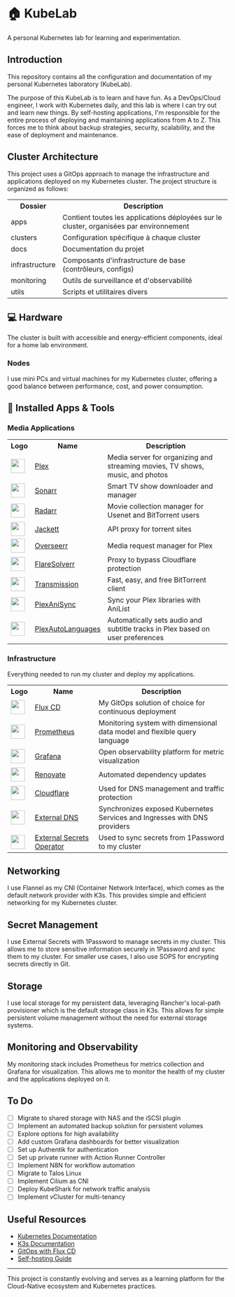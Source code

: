 # 🏠 KubeLab

A personal Kubernetes lab for learning and experimentation.

## Introduction

This repository contains all the configuration and documentation of my personal Kubernetes laboratory (KubeLab).

The purpose of this KubeLab is to learn and have fun. As a DevOps/Cloud engineer, I work with Kubernetes daily, and this lab is where I can try out and learn new things. By self-hosting applications, I'm responsible for the entire process of deploying and maintaining applications from A to Z. This forces me to think about backup strategies, security, scalability, and the ease of deployment and maintenance.

## Cluster Architecture

This project uses a GitOps approach to manage the infrastructure and applications deployed on my Kubernetes cluster. The project structure is organized as follows:

<table>
    <tr>
        <th>Dossier</th>
        <th>Description</th>
    </tr>
    <tr>
        <td>apps</td>
        <td>Contient toutes les applications déployées sur le cluster, organisées par environnement</td>
    </tr>
    <tr>
        <td>clusters</td>
        <td>Configuration spécifique à chaque cluster</td>
    </tr>
    <tr>
        <td>docs</td>
        <td>Documentation du projet</td>
    </tr>
    <tr>
        <td>infrastructure</td>
        <td>Composants d'infrastructure de base (contrôleurs, configs)</td>
    </tr>
    <tr>
        <td>monitoring</td>
        <td>Outils de surveillance et d'observabilité</td>
    </tr>
    <tr>
        <td>utils</td>
        <td>Scripts et utilitaires divers</td>
    </tr>
</table>

## :computer: Hardware

The cluster is built with accessible and energy-efficient components, ideal for a home lab environment.

### Nodes

I use mini PCs and virtual machines for my Kubernetes cluster, offering a good balance between performance, cost, and power consumption.

## :rocket: Installed Apps & Tools

### Media Applications

<table>
    <tr>
        <th>Logo</th>
        <th>Name</th>
        <th>Description</th>
    </tr>
    <tr>
        <td><img width="32" src="https://cdn.jsdelivr.net/gh/walkxcode/dashboard-icons/svg/plex.svg"></td>
        <td><a href="https://www.plex.tv/">Plex</a></td>
        <td>Media server for organizing and streaming movies, TV shows, music, and photos</td>
    </tr>
    <tr>
        <td><img width="32" src="https://cdn.jsdelivr.net/gh/walkxcode/dashboard-icons/svg/sonarr.svg"></td>
        <td><a href="https://sonarr.tv/">Sonarr</a></td>
        <td>Smart TV show downloader and manager</td>
    </tr>
    <tr>
        <td><img width="32" src="https://cdn.jsdelivr.net/gh/walkxcode/dashboard-icons/svg/radarr.svg"></td>
        <td><a href="https://radarr.video/">Radarr</a></td>
        <td>Movie collection manager for Usenet and BitTorrent users</td>
    </tr>
    <tr>
        <td><img width="32" src="https://cdn.jsdelivr.net/gh/walkxcode/dashboard-icons/svg/jackett.svg"></td>
        <td><a href="https://github.com/Jackett/Jackett">Jackett</a></td>
        <td>API proxy for torrent sites</td>
    </tr>
    <tr>
        <td><img width="32" src="https://cdn.jsdelivr.net/gh/walkxcode/dashboard-icons/svg/overseerr.svg"></td>
        <td><a href="https://overseerr.dev/">Overseerr</a></td>
        <td>Media request manager for Plex</td>
    </tr>
    <tr>
        <td><img width="32" src="https://cdn.jsdelivr.net/gh/walkxcode/dashboard-icons/svg/flaresolverr.svg"></td>
        <td><a href="https://github.com/FlareSolverr/FlareSolverr">FlareSolverr</a></td>
        <td>Proxy to bypass Cloudflare protection</td>
    </tr>
    <tr>
        <td><img width="32" src="https://cdn.jsdelivr.net/gh/walkxcode/dashboard-icons/svg/transmission.svg"></td>
        <td><a href="https://transmissionbt.com/">Transmission</a></td>
        <td>Fast, easy, and free BitTorrent client</td>
    </tr>
    <tr>
        <td><img width="32" src=""></td>
        <td><a href="https://github.com/RatingPosterDB/PlexAniSync">PlexAniSync</a></td>
        <td>Sync your Plex libraries with AniList</td>
    </tr>
    <tr>
        <td><img width="32" src=""></td>
        <td><a href="https://github.com/RemiRigal/Plex-Auto-Languages">PlexAutoLanguages</a></td>
        <td>Automatically sets audio and subtitle tracks in Plex based on user preferences</td>
    </tr>
</table>

### Infrastructure

Everything needed to run my cluster and deploy my applications.

<table>
    <tr>
        <th>Logo</th>
        <th>Name</th>
        <th>Description</th>
    </tr>
    <tr>
        <td><img width="32" src="https://cdn.jsdelivr.net/gh/homarr-labs/dashboard-icons/svg/flux-cd.svg"></td>
        <td><a href="https://fluxcd.io/">Flux CD</a></td>
        <td>My GitOps solution of choice for continuous deployment</td>
    </tr>
    <tr>
        <td><img width="32" src="https://cdn.jsdelivr.net/gh/walkxcode/dashboard-icons/svg/prometheus.svg"></td>
        <td><a href="https://prometheus.io/">Prometheus</a></td>
        <td>Monitoring system with dimensional data model and flexible query language</td>
    </tr>
    <tr>
        <td><img width="32" src="https://cdn.jsdelivr.net/gh/walkxcode/dashboard-icons/svg/grafana.svg"></td>
        <td><a href="https://grafana.com/">Grafana</a></td>
        <td>Open observability platform for metric visualization</td>
    </tr>
    <tr>
        <td><img width="32" src="https://www.svgrepo.com/download/374041/renovate.svg"></td>
        <td><a href="https://github.com/renovatebot/renovate">Renovate</a></td>
        <td>Automated dependency updates</td>
    </tr>
    <tr>
        <td><img width="32" src="https://cdn.jsdelivr.net/gh/walkxcode/dashboard-icons/png/cloudflare-zero-trust.png"></td>
        <td><a href="https://developers.cloudflare.com/cloudflare-one/">Cloudflare</a></td>
        <td>Used for DNS management and traffic protection</td>
    </tr>
    <tr>
        <td><img width="32" src="https://www.svgrepo.com/download/530451/dns.svg"></td>
        <td><a href="https://github.com/kubernetes-sigs/external-dns">External DNS</a></td>
        <td>Synchronizes exposed Kubernetes Services and Ingresses with DNS providers</td>
    </tr>
    <tr>
        <td><img width="32" src="https://www.svgrepo.com/download/477066/lock.svg"></td>
        <td><a href="https://external-secrets.io/latest/">External Secrets Operator</a></td>
        <td>Used to sync secrets from 1Password to my cluster</td>
    </tr>
</table>

## Networking

I use Flannel as my CNI (Container Network Interface), which comes as the default network provider with K3s. This provides simple and efficient networking for my Kubernetes cluster.

## Secret Management

I use External Secrets with 1Password to manage secrets in my cluster. This allows me to store sensitive information securely in 1Password and sync them to my cluster. For smaller use cases, I also use SOPS for encrypting secrets directly in Git.

## Storage

I use local storage for my persistent data, leveraging Rancher's local-path provisioner which is the default storage class in K3s. This allows for simple persistent volume management without the need for external storage systems.

## Monitoring and Observability

My monitoring stack includes Prometheus for metrics collection and Grafana for visualization. This allows me to monitor the health of my cluster and the applications deployed on it.

## To Do

- [ ] Migrate to shared storage with NAS and the iSCSI plugin
- [ ] Implement an automated backup solution for persistent volumes
- [ ] Explore options for high availability
- [ ] Add custom Grafana dashboards for better visualization
- [ ] Set up Authentik for authentication
- [ ] Set up private runner with Action Runner Controller
- [ ] Implement N8N for workflow automation
- [ ] Migrate to Talos Linux
- [ ] Implement Cilium as CNI
- [ ] Deploy KubeShark for network traffic analysis
- [ ] Implement vCluster for multi-tenancy

## Useful Resources

- [Kubernetes Documentation](https://kubernetes.io/docs/home/)
- [K3s Documentation](https://docs.k3s.io/)
- [GitOps with Flux CD](https://fluxcd.io/docs/)
- [Self-hosting Guide](https://github.com/awesome-selfhosted/awesome-selfhosted)

---

This project is constantly evolving and serves as a learning platform for the Cloud-Native ecosystem and Kubernetes practices.
